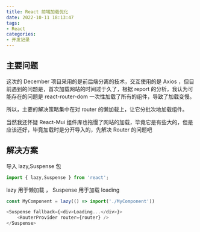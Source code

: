 ```yaml
---
title: React 前端加载优化
date: 2022-10-11 18:13:47
tags:
- React
categories: 
- 开发记录
---
```

## 主要问题
这次的 December 项目采用的是前后端分离的技术，交互使用的是 Axios ，但目前遇到的问题是，首次加载网站的时间过于久了，根据 report 的分析，我认为可能存在的问题是 react-router-dom 一次性加载了所有的组件，导致了加载变慢。

所以，主要的解决策略集中在对 router 的懒加载上，让它分批次地加载组件。

当然我还怀疑 React-Mui 组件库也拖慢了网站的加载，毕竟它是有些大的，但是应该还好，毕竟加载时是分开导入的，先解决 Router 的问题吧

## 解决方案
导入 lazy,Suspense 包
```js
import { lazy,Suspense } from 'react';
```
lazy 用于懒加载 ， Suspense 用于加载 loading
```js
const MyComponent = lazy(() => import('./MyComponent'))

<Suspense fallback={<div>Loading...</div>}>
	<RouterProvider router={router} />
</Suspense>
```